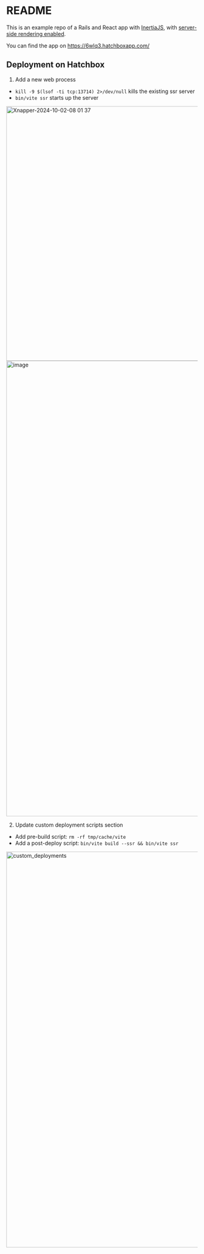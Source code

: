 # README

This is an example repo of a Rails and React app with [InertiaJS](https://github.com/inertiajs/inertia-rails), with [server-side rendering enabled](https://inertia-rails.netlify.app/guide/server-side-rendering.html#server-side-rendering-ssr).

You can find the app on https://6wlq3.hatchboxapp.com/
## Deployment on Hatchbox

1. Add a new web process

- `kill -9 $(lsof -ti tcp:13714) 2>/dev/null` kills the existing ssr server
- `bin/vite ssr` starts up the server

<img width="670" alt="Xnapper-2024-10-02-08 01 37" src="https://github.com/user-attachments/assets/67f9677a-59d9-4f22-ac27-bb65253c7f77">

<img width="1199" alt="image" src="https://github.com/user-attachments/assets/3237e2d9-7bcb-4d3e-8d21-18d926f11e54">

2. Update custom deployment scripts section
- Add pre-build script: `rm -rf tmp/cache/vite`
- Add a post-deploy script: `bin/vite build --ssr && bin/vite ssr`

<img width="1042" alt="custom_deployments" src="https://github.com/user-attachments/assets/7076402d-0bd0-4a5d-ba8c-7c34b144e5ad">
